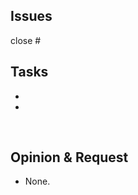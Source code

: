 <!-- 1. "close #[이슈번호]" 작성 -->
## Issues 
close #
<br />

<!-- 2. 작업내용 목록을 작성 -->
## Tasks
- 
- 
<br />

<!-- 3. (있을시) PR관련 공유내용이나 리뷰 시 요청사항을 작성 -->
## Opinion & Request
- None.
